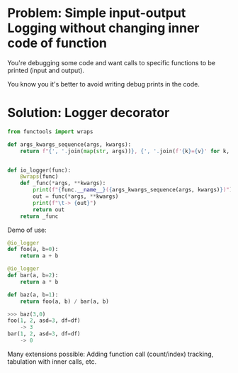 # Problem: Simple input-output Logging without changing inner code of function

You're debugging some code and want calls to specific functions to be printed (input and output).

You know you it's better to avoid writing debug prints in the code. 

# Solution: Logger decorator

```python
from functools import wraps

def args_kwargs_sequence(args, kwargs):
    return f"{', '.join(map(str, args))}, {', '.join(f'{k}={v}' for k, v in kwargs.items())}"


def io_logger(func):
    @wraps(func)
    def _func(*args, **kwargs):
        print(f"{func.__name__}({args_kwargs_sequence(args, kwargs)})")
        out = func(*args, **kwargs)
        print(f"\t-> {out}")
        return out
    return _func
```

Demo of use:

```python
@io_logger
def foo(a, b=0):
    return a + b

@io_logger
def bar(a, b=2):
    return a * b

def baz(a, b=1):
    return foo(a, b) / bar(a, b)

```

```python
>>> baz(3,0)
foo(1, 2, asd=3, df=df)
	-> 3
bar(1, 2, asd=3, df=df)
	-> 0
```

Many extensions possible: Adding function call (count/index) tracking, tabulation with inner calls, etc.
